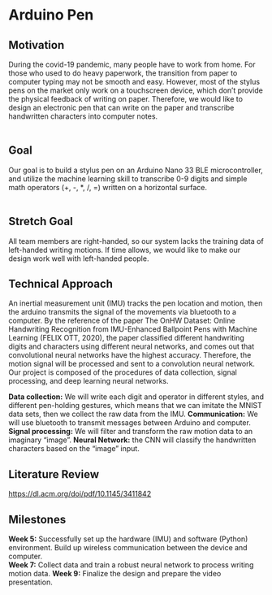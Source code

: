 # Arduino Pen

## Motivation
During the covid-19 pandemic, many people have to work from home. For those who used to do heavy paperwork, the transition from paper to computer typing may not be smooth and easy. However, most of the stylus pens on the market only work on a touchscreen device, which don’t provide the physical feedback of writing on paper. Therefore, we would like to design an electronic pen that can write on the paper and transcribe handwritten characters into computer notes.
<br />
<br />

## Goal
Our goal is to build a stylus pen on an Arduino Nano 33 BLE microcontroller, and utilize the machine learning skill to transcribe 0-9 digits and simple math operators (+, -, *, /, =)  written on a horizontal surface. 
<br />
<br />

## Stretch Goal
All team members are right-handed, so our system lacks the training data of left-handed writing motions. If time allows, we would like to make our design work well with left-handed people. 


## Technical Approach
An inertial measurement unit (IMU) tracks the pen location and motion, then the arduino transmits the signal of the movements via bluetooth to a computer.  By the reference of the paper The OnHW Dataset: Online Handwriting Recognition from IMU-Enhanced Ballpoint Pens with Machine Learning (FELIX OTT, 2020), the paper classified different handwriting digits and characters using different neural networks, and comes out that convolutional neural networks have the highest accuracy. Therefore, the motion signal will be processed and sent to a convolution neural network. 
Our project is composed of the procedures of data collection, signal processing, and deep learning neural networks. 

**Data collection:** We will write each digit and operator in different styles, and different pen-holding gestures, which means that we can imitate the MNIST data sets,  then we collect the raw data from the IMU.
**Communication:** We will use bluetooth to transmit messages between Arduino and computer. 
**Signal processing:** We will filter and transform the raw motion data to an imaginary “image”. 
**Neural Network:** the CNN will classify the handwritten characters based on the “image” input. 

## Literature Review
https://dl.acm.org/doi/pdf/10.1145/3411842

## Milestones
**Week 5:** Successfully set up the hardware (IMU) and software (Python) environment. Build up wireless communication between the device and computer.  
**Week 7:** Collect data and train a robust neural network to process writing motion data. 
**Week 9:** Finalize the design and prepare the video presentation. 
